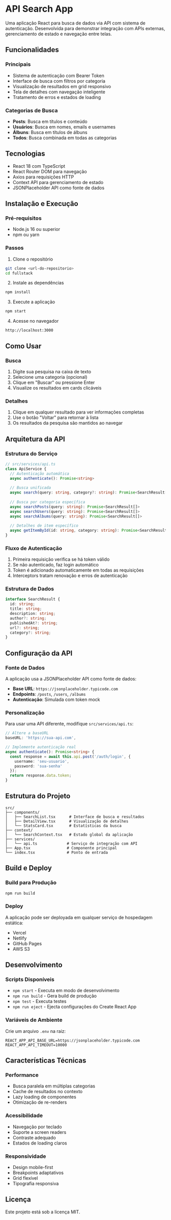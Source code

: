 # API Search App

Uma aplicação React para busca de dados via API com sistema de autenticação. Desenvolvida para demonstrar integração com APIs externas, gerenciamento de estado e navegação entre telas.

## Funcionalidades

### Principais
- Sistema de autenticação com Bearer Token
- Interface de busca com filtros por categoria
- Visualização de resultados em grid responsivo
- Tela de detalhes com navegação inteligente
- Tratamento de erros e estados de loading

### Categorias de Busca
- **Posts**: Busca em títulos e conteúdo
- **Usuários**: Busca em nomes, emails e usernames
- **Álbuns**: Busca em títulos de álbuns
- **Todos**: Busca combinada em todas as categorias

## Tecnologias

- React 18 com TypeScript
- React Router DOM para navegação
- Axios para requisições HTTP
- Context API para gerenciamento de estado
- JSONPlaceholder API como fonte de dados

## Instalação e Execução

### Pré-requisitos
- Node.js 16 ou superior
- npm ou yarn

### Passos

1. Clone o repositório
```bash
git clone <url-do-repositorio>
cd fullstack
```

2. Instale as dependências
```bash
npm install
```

3. Execute a aplicação
```bash
npm start
```

4. Acesse no navegador
```
http://localhost:3000
```

## Como Usar

### Busca
1. Digite sua pesquisa na caixa de texto
2. Selecione uma categoria (opcional)
3. Clique em "Buscar" ou pressione Enter
4. Visualize os resultados em cards clicáveis

### Detalhes
1. Clique em qualquer resultado para ver informações completas
2. Use o botão "Voltar" para retornar à lista
3. Os resultados da pesquisa são mantidos ao navegar

## Arquitetura da API

### Estrutura do Serviço
```typescript
// src/services/api.ts
class ApiService {
  // Autenticação automática
  async authenticate(): Promise<string>
  
  // Busca unificada
  async search(query: string, category?: string): Promise<SearchResult[]>
  
  // Busca por categoria específica
  async searchPosts(query: string): Promise<SearchResult[]>
  async searchUsers(query: string): Promise<SearchResult[]>
  async searchAlbums(query: string): Promise<SearchResult[]>
  
  // Detalhes de item específico
  async getItemById(id: string, category: string): Promise<SearchResult | null>
}
```

### Fluxo de Autenticação
1. Primeira requisição verifica se há token válido
2. Se não autenticado, faz login automático
3. Token é adicionado automaticamente em todas as requisições
4. Interceptors tratam renovação e erros de autenticação

### Estrutura de Dados
```typescript
interface SearchResult {
  id: string;
  title: string;
  description: string;
  author?: string;
  publishedAt?: string;
  url?: string;
  category?: string;
}
```

## Configuração da API

### Fonte de Dados
A aplicação usa a JSONPlaceholder API como fonte de dados:
- **Base URL**: `https://jsonplaceholder.typicode.com`
- **Endpoints**: `/posts`, `/users`, `/albums`
- **Autenticação**: Simulada com token mock

### Personalização
Para usar uma API diferente, modifique `src/services/api.ts`:

```typescript
// Altere a baseURL
baseURL: 'https://sua-api.com',

// Implemente autenticação real
async authenticate(): Promise<string> {
  const response = await this.api.post('/auth/login', {
    username: 'seu-usuario',
    password: 'sua-senha'
  });
  return response.data.token;
}
```

## Estrutura do Projeto

```
src/
├── components/
│   ├── SearchList.tsx      # Interface de busca e resultados
│   ├── DetailView.tsx      # Visualização de detalhes
│   └── StatsCard.tsx       # Estatísticas da busca
├── context/
│   └── SearchContext.tsx   # Estado global da aplicação
├── services/
│   └── api.ts             # Serviço de integração com API
├── App.tsx                # Componente principal
└── index.tsx              # Ponto de entrada
```

## Build e Deploy

### Build para Produção
```bash
npm run build
```

### Deploy
A aplicação pode ser deployada em qualquer serviço de hospedagem estática:
- Vercel
- Netlify
- GitHub Pages
- AWS S3

## Desenvolvimento

### Scripts Disponíveis
- `npm start` - Executa em modo de desenvolvimento
- `npm run build` - Gera build de produção
- `npm test` - Executa testes
- `npm run eject` - Ejecta configurações do Create React App

### Variáveis de Ambiente
Crie um arquivo `.env` na raiz:
```env
REACT_APP_API_BASE_URL=https://jsonplaceholder.typicode.com
REACT_APP_API_TIMEOUT=10000
```

## Características Técnicas

### Performance
- Busca paralela em múltiplas categorias
- Cache de resultados no contexto
- Lazy loading de componentes
- Otimização de re-renders

### Acessibilidade
- Navegação por teclado
- Suporte a screen readers
- Contraste adequado
- Estados de loading claros

### Responsividade
- Design mobile-first
- Breakpoints adaptativos
- Grid flexível
- Tipografia responsiva

## Licença

Este projeto está sob a licença MIT.